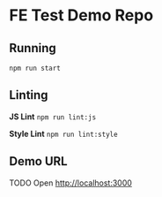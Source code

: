 # FE Test Demo Repo

## Running
`npm run start`

## Linting

**JS Lint**
`npm run lint:js`

**Style Lint**
`npm run lint:style`

## Demo URL
TODO
Open [http://localhost:3000](http://localhost:3000)


